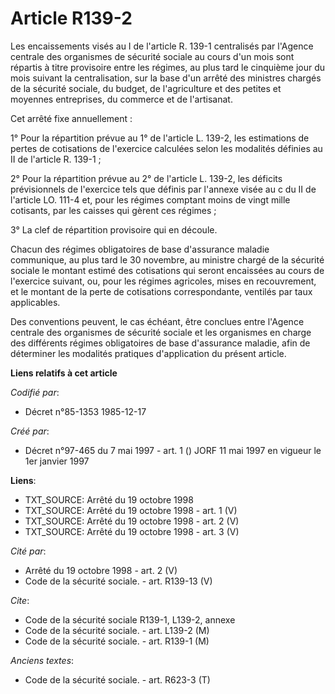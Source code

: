 # Article R139-2

Les encaissements visés au I de l'article R. 139-1 centralisés par l'Agence centrale des organismes de sécurité sociale au
cours d'un mois sont répartis à titre provisoire entre les régimes, au plus tard le cinquième jour du mois suivant la
centralisation, sur la base d'un arrêté des ministres chargés de la sécurité sociale, du budget, de l'agriculture et des
petites et moyennes entreprises, du commerce et de l'artisanat.

Cet arrêté fixe annuellement :

1° Pour la répartition prévue au 1° de l'article L. 139-2, les estimations de pertes de cotisations de l'exercice calculées
selon les modalités définies au II de l'article R. 139-1 ;

2° Pour la répartition prévue au 2° de l'article L. 139-2, les déficits prévisionnels de l'exercice tels que définis par
l'annexe visée au c du II de l'article LO. 111-4 et, pour les régimes comptant moins de vingt mille cotisants, par les
caisses qui gèrent ces régimes ;

3° La clef de répartition provisoire qui en découle.

Chacun des régimes obligatoires de base d'assurance maladie communique, au plus tard le 30 novembre, au ministre chargé de la
sécurité sociale le montant estimé des cotisations qui seront encaissées au cours de l'exercice suivant, ou, pour les régimes
agricoles, mises en recouvrement, et le montant de la perte de cotisations correspondante, ventilés par taux applicables.

Des conventions peuvent, le cas échéant, être conclues entre l'Agence centrale des organismes de sécurité sociale et les
organismes en charge des différents régimes obligatoires de base d'assurance maladie, afin de déterminer les modalités
pratiques d'application du présent article.

**Liens relatifs à cet article**

_Codifié par_:

  - Décret n°85-1353 1985-12-17

_Créé par_:

  - Décret n°97-465 du 7 mai 1997 - art. 1 () JORF 11 mai 1997 en vigueur le 1er janvier 1997

**Liens**:

  - TXT_SOURCE: Arrêté du 19 octobre 1998
  - TXT_SOURCE: Arrêté du 19 octobre 1998 - art. 1 (V)
  - TXT_SOURCE: Arrêté du 19 octobre 1998 - art. 2 (V)
  - TXT_SOURCE: Arrêté du 19 octobre 1998 - art. 3 (V)

_Cité par_:

  - Arrêté du 19 octobre 1998 - art. 2 (V)
  - Code de la sécurité sociale. - art. R139-13 (V)

_Cite_:

  - Code de la sécurité sociale R139-1, L139-2, annexe
  - Code de la sécurité sociale. - art. L139-2 (M)
  - Code de la sécurité sociale. - art. R139-1 (M)

_Anciens textes_:

  - Code de la sécurité sociale. - art. R623-3 (T)
